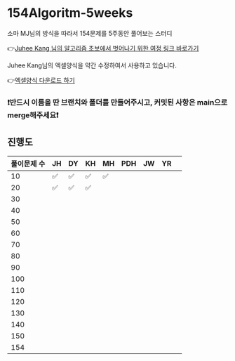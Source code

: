 # 154Algoritm-5weeks

소마 MJ님의 방식을 따라서 154문제를 5주동안 풀어보는 스터디

👉[Juhee Kang 님의 알고리즘 초보에서 벗어나기 위한 여정 링크 바로가기](https://claudiajkang.medium.com/%EC%95%8C%EA%B3%A0%EB%A6%AC%EC%A6%98-%EC%B4%88%EB%B3%B4%EC%97%90%EC%84%9C-%EB%B2%97%EC%96%B4%EB%82%98%EA%B8%B0-%EC%9C%84%ED%95%9C-%EC%97%AC%EC%A0%95-1ffb6bdfec6b)

Juhee Kang님의 엑셀양식을 약간 수정하여서 사용하고 있습니다.

👉[엑셀양식 다운로드 하기](https://docs.google.com/spreadsheets/d/1QXTwCkL-f9BbYO15qe2NCnqzQ03vuOh2ZA_nmWpZCCo/edit?usp=sharing)

### ❗️반드시 이름을 딴 브랜치와 폴더를 만들어주시고, 커밋된 사항은 main으로 merge해주세요❗️

## 진행도

| 풀이문제 수 | JH  | DY  | KH  | MH  | PDH | JW  | YR |    |
| ----------- | --- | --- | --- | --- | --- | --- | --- | --- |
| 10          | ✅  | ✅ |  ✅  |  ✅  |     |     |     |     |
| 20          | ✅  | ✅ |  ✅  |     |     |     |     |     |
| 30          |     |     |     |     |     |     |     |     |
| 40          |     |     |     |     |     |     |     |     |
| 50          |     |     |     |     |     |     |     |     |
| 60          |     |     |     |     |     |     |     |     |
| 70          |     |     |     |     |     |     |     |     |
| 80          |     |     |     |     |     |     |     |     |
| 90          |     |     |     |     |     |     |     |     |
| 100         |     |     |     |     |     |     |     |     |
| 110         |     |     |     |     |     |     |     |     |
| 120         |     |     |     |     |     |     |     |     |
| 130         |     |     |     |     |     |     |     |     |
| 140         |     |     |     |     |     |     |     |     |
| 150         |     |     |     |     |     |     |     |     |
| 154         |     |     |     |     |     |     |     |     |
